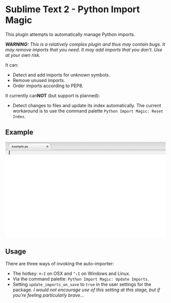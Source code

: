 # Sublime Text 2 - Python Import Magic

This plugin attempts to automatically manage Python imports.

***WARNING:** This is a relatively complex plugin and thus may contain bugs. It may remove imports that you need. It may add imports that you don't. Use at your own risk.*

It can:

- Detect and add imports for unknown symbols.
- Remove unused imports.
- Order imports according to PEP8.

It currently can**NOT** (but support is planned):

- Detect changes to files and update its index automatically. The current workaround is to use the command palette `Python Import Magic: Reset Index`.

## Example

![Example of Import Magic at work](Python%20Import%20Magic.gif)

## Usage

There are three ways of invoking the auto-importer:

- The hotkey: `⌘⇧I` on OSX and `^⇧I` on Windows and Linux.
- Via the command palette: `Python Import Magic: Update Imports`.
- Setting `update_imports_on_save` to `true` in the user settings for the package. *I would not encourage use of this setting at this stage, but if you're feeling particularly brave...*

